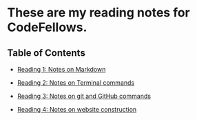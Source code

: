 # These are my reading notes for CodeFellows.

## Table of Contents


- [Reading 1: Notes on Markdown](notes1.md)

- [Reading 2: Notes on Terminal commands](notes2.md)

- [Reading 3: Notes on git and GitHub commands](notes3.md)

- [Reading 4: Notes on website construction](notes4.md)